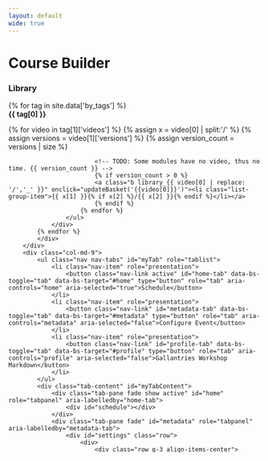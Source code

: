 ```yaml
---
layout: default
wide: true
---
```


# Course Builder

<style type="text/css">
.a {
    padding-left: 0;
    margin-left: 0;
    list-style: none;
}
.b {
	margin-bottom: 0.3em;
}
.b li:hover {
	background-color: #ccc
}

.c {
	overflow-y: scroll;
	max-height: 700px;
}
</style>

<div id="app" class="row">
	<div class="row mt-5">
		<div id="library" class="col-md-3">
			<h3>Library</h3>
			<div class="c">
			{% for tag in site.data['by_tags'] %}
				<div><b>{{ tag[0] }}</b></div>
				<div>
					<ul class="list-group a">
						{% for video in tag[1]['videos'] %}
						{% assign x = video[0] | split:'/' %}
						{% assign versions = video[1]['versions'] %}
						{% assign version_count = versions | size %}

							<!-- TODO: Some modules have no video, thus no time. {{ version_count }} -->
							{% if version_count > 0 %}
							<a class="b library_{{ video[0] | replace: '/','_' }}" onclick="updateBasket('{{video[0]}}')"><li class="list-group-item">{{ x[1] }}{% if x[2] %}/{{ x[2] }}{% endif %}</li></a>
							{% endif %}
						{% endfor %}
					</ul>
				</div>
			{% endfor %}
			</div>
		</div>
		<div class="col-md-9">
			<ul class="nav nav-tabs" id="myTab" role="tablist">
				<li class="nav-item" role="presentation">
					<button class="nav-link active" id="home-tab" data-bs-toggle="tab" data-bs-target="#home" type="button" role="tab" aria-controls="home" aria-selected="true">Schedule</button>
				</li>
				<li class="nav-item" role="presentation">
					<button class="nav-link" id="metadata-tab" data-bs-toggle="tab" data-bs-target="#metadata" type="button" role="tab" aria-controls="metadata" aria-selected="false">Configure Event</button>
				</li>
				<li class="nav-item" role="presentation">
					<button class="nav-link" id="profile-tab" data-bs-toggle="tab" data-bs-target="#profile" type="button" role="tab" aria-controls="profile" aria-selected="false">Gallantries Workshop Markdown</button>
				</li>
			</ul>
			<div class="tab-content" id="myTabContent">
				<div class="tab-pane fade show active" id="home" role="tabpanel" aria-labelledby="home-tab">
					<div id="schedule"></div>
				</div>
				<div class="tab-pane fade" id="metadata" role="tabpanel" aria-labelledby="metadata-tab">
					<div id="settings" class="row">
						<div>
							<div class="row g-3 align-items-center">
								<div class="col-md-2 text-end">
									<label for="i-title" class="col-form-label">Title</label>
								</div>
								<div class="col-md-3">
									<input type="text" id="i-title" class="form-control" aria-describedby="i-title-help" value="My Awesome Event" onchange="rerenderSchedule()">
								</div>
								<div class="col-md-6">
									<span id="i-title-help" class="form-text">
									</span>
								</div>
							</div>
							<div class="row g-3 align-items-center">
								<div class="col-md-2 text-end">
									<label for="i-description" class="col-form-label">Description</label>
								</div>
								<div class="col-md-3">
									<input type="text" id="i-description" class="form-control" aria-describedby="i-description-help" value="Best training since bread slicing lessons" onchange="rerenderSchedule()">
								</div>
								<div class="col-md-6">
									<span id="i-description-help" class="form-text">
									</span>
								</div>
							</div>
							<div class="row g-3 align-items-center">
								<div class="col-md-2 text-end">
									<label for="i-start-time" class="col-form-label">Daily Start Time</label>
								</div>
								<div class="col-md-3">
									<input type="time" id="i-start-time" class="form-control" aria-describedby="i-start-time-help" value="10:00" onchange="rerenderSchedule()">
								</div>
								<div class="col-md-6">
									<span id="i-start-time-help" class="form-text">
										When does the course start each day
									</span>
								</div>
							</div>
							<div class="row g-3 align-items-center">
								<div class="col-md-2 text-end">
									<label for="i-lunch-time" class="col-form-label">When is lunch?</label>
								</div>
								<div class="col-md-3">
									<input type="time" id="i-lunch-time" class="form-control" aria-describedby="i-lunch-time-help" value="13:00" onchange="rerenderSchedule()">
								</div>
								<div class="col-md-6">
									<span id="i-lunch-time-help" class="form-text">
										Daily lunch time
									</span>
								</div>
							</div>
							<div class="row g-3 align-items-center">
								<div class="col-md-2 text-end">
									<label for="i-end-time" class="col-form-label">Daily End Time</label>
								</div>
								<div class="col-md-3">
									<input type="time" id="i-end-time" class="form-control" aria-describedby="i-end-time-help" value="16:00" onchange="rerenderSchedule()">
								</div>
								<div class="col-md-6">
									<span id="i-end-time-help" class="form-text">
										When does the course end each day
									</span>
								</div>
							</div>
							<div class="row g-3 align-items-center">
								<div class="col-md-2 text-end">
									<label for="i-instructors" class="col-form-label">Event Instructors</label>
								</div>
								<div class="col-md-3">
									<select id="i-instructors" class="form-select" multiple aria-label="Instructor select box" style="height: 300px" onchange="rerenderSchedule()">
										{% for instructor in site.data['instructors'] %}
											<option value="{{ instructor[0] }}">{{ instructor[0] }} ({{ instructor[1].name }})</option>
										{% endfor %}
									</select>
								</div>
								<div class="col-md-6">
									<span id="i-instructors-help" class="form-text">
										Who all is involved in teaching this event?
									</span>
								</div>
							</div>
						</div>
					</div>
				</div>
				<div class="tab-pane fade" id="profile" role="tabpanel" aria-labelledby="profile-tab">
					<div>Please open a Pull Request against this repository with the following content:</div>
					<div id="schedule-markdown"></div>
				</div>
			</div>
		</div>
	</div>
</div>

<script src="https://cdnjs.cloudflare.com/ajax/libs/jquery/3.6.0/jquery.min.js" integrity="sha512-894YE6QWD5I59HgZOGReFYm4dnWc1Qt5NtvYSaNcOP+u1T9qYdvdihz0PPSiiqn/+/3e7Jo4EaG7TubfWGUrMQ==" crossorigin="anonymous" referrerpolicy="no-referrer"></script>

<script type="text/javascript">
var data = {{ site.data['videos'] | jsonify }};
var basket = [];

function updateBasket(id){
	if(basket.indexOf(id) === -1){
		$(`.library_${id.replaceAll("/", "_")} li`).addClass("active")
		basket.push(id);
		$("#basket").append(`<li>${id}</li>`)
	} else {
		basket = basket.filter(x => { return id !== x})
		$(`.library_${id.replaceAll("/", "_")} li`).removeClass("active")
	}

	rerenderSchedule();
}

function calculateDuration(t){
	d = 0;
	h = t.split(/[Hh]/)
	if(h.length === 2){
		// hours
		d += 3600 * parseInt(h[0])
		h = h[1]
	} else { h = h[0] }

	m = h.split(/[Mm]/)
	if(m.length === 2){
		// minutes
		d += 60 * parseInt(m[0])
		m = m[1]
	} else { m = m[0] }

	s = m.split(/[Ss]/)
	if(m.length === 2){
		// minutes
		d += parseInt(m[0])
		m = m[1]
	} else { m = m[0] }

	r = Math.ceil(d / 60 / 15) * 15
	return r;
}

function humanToMinutes(human){
	return eval(human.replace(":", " * 60 + "))
}

function minutesToHuman(minutes){
    h = Math.floor(minutes/ 60);
    m = minutes % 60;
    return `${h}:${String(m).padStart(2, '0')}`
}

function rerenderSchedule(){

	var dayStartMinutes = humanToMinutes($("#i-start-time").val()),
		dayEndMinutes = humanToMinutes($("#i-end-time").val()),
		dayLunchMinutes = humanToMinutes($("#i-lunch-time").val()),
		minutesInDay = dayEndMinutes - dayStartMinutes,
		breakLength = 20,
		timeUntilLunch = dayLunchMinutes - dayStartMinutes;

	var day = 0,
		days = {};
	// Given a basket, lay them out.

	basket.forEach(x => {
		// Get the length of one of the copies.
		time = data[x].versions[0].length
		duration = calculateDuration(time)
		console.log(x, duration)

		// Setup the day if it isn't yet
		if(days[day] === undefined){
			days[day] = {
				schedule: [],
				currentTime: dayStartMinutes,
				timeSinceLastBreak: 0,
			}
		}

		ttl = dayLunchMinutes - days[day].currentTime;

		if(days[day].currentTime + duration - dayStartMinutes > minutesInDay){
			// Move to tomorrow
			day += 1;
			days[day] = {
				schedule: [],
				currentTime: dayStartMinutes,
				timeSinceLastBreak: 0,
			}
			days[day].schedule.push({
				title: x,
				code: x,
				start: days[day].currentTime,
				end:  days[day].currentTime + duration,
			});
			days[day].currentTime += duration;
			days[day].timeSinceLastBreak += duration;
		} else {
			// Decide if we should take a break, and if there's enough time
			// until lunch add it. Otherwise push through.
			if(days[day].timeSinceLastBreak > 60 && ttl > 60){
				// Insert a break
				days[day].schedule.push({
					title: `${breakLength} minute break`,
					start: days[day].currentTime,
					end:  days[day].currentTime + breakLength,
				});
				days[day].currentTime += breakLength;
				days[day].timeSinceLastBreak = 0 ;
			}

			// If it's almost lunch, just finish early.
			if(ttl > 0 && ttl < 15){
				// Insert Lunch
				days[day].schedule.push({
					title: `Lunch!`,
					start: days[day].currentTime,
					end:  days[day].currentTime + 60 + ttl,
				});
				days[day].currentTime += 60 + ttl;
				days[day].timeSinceLastBreak = 0 ;
			}

			// Otherwise check if adding this would affect lunch
			var cs = days[day].currentTime,
				ce = days[day].currentTime + duration;
			// Does lunch start during this lecture
			if(cs < dayLunchMinutes && dayLunchMinutes < ce){
				// Split it
				days[day].schedule.push({
					title: x + ' | Part 1',
					code: x,
					start: days[day].currentTime,
					end:  days[day].currentTime + ttl,
				});
				days[day].currentTime += ttl;
				days[day].timeSinceLastBreak += ttl;

				// Insert Lunch
				days[day].schedule.push({
					title: `Lunch!`,
					start: days[day].currentTime,
					end:  days[day].currentTime + 60 + ttl,
				});
				days[day].currentTime += 60;
				days[day].timeSinceLastBreak = 0 ;

				// Split it
				days[day].schedule.push({
					title: x + ' | Part 2',
					start: days[day].currentTime,
					end:  days[day].currentTime + (duration - ttl),
				});
				days[day].currentTime += (duration - ttl);
				days[day].timeSinceLastBreak += (duration - ttl);

			} else {
				days[day].schedule.push({
					title: x,
					code: x,
					start: days[day].currentTime,
					end:  days[day].currentTime + duration,
				});
				days[day].currentTime += duration;
				days[day].timeSinceLastBreak += duration;
			}

		}


	})

	var updated = "";
	Object.keys(days).forEach(day => {
		updated += `<h4>Day ${parseInt(day) + 1}</h4>`;
		updated += "<table class=\"table table-striped\">"
		updated += days[day].schedule.map(item => {
			return `<tr>
				<td>${minutesToHuman(item.start)}</td>
				<td>${minutesToHuman(item.end)}</td>
				<td>${item.title}</td>
			</tr>`
		}).join("")
		updated += "</table>"
	})
	$("#schedule").html(updated)

	var instructors = $("#i-instructors").val().join("\n - ")
	var markdown = `---
layout: event
title: "${$("#i-title").val()}"
description: "${$("#i-description").val()}"
instructors:
 - ${instructors}

program:
`;
	console.log(markdown)

	Object.keys(days).forEach(day => {
		markdown += `  day${parseInt(day) + 1}\n`;
		markdown += `    title: "Day ${parseInt(day) + 1}"\n`;
		markdown += `    description: "Some description about today's content"\n`;
		markdown += `    trainings:\n`;

		days[day].schedule.forEach(item => {
			if(item.code){
				markdown += `      - session: ${item.code}\n`;
			}
		})
	})

	markdown += `---\n\nYou can write a bit more about your course here!\n`;
	$("#schedule-markdown").html("<pre>" + markdown + "</pre>")
}

rerenderSchedule();
</script>
